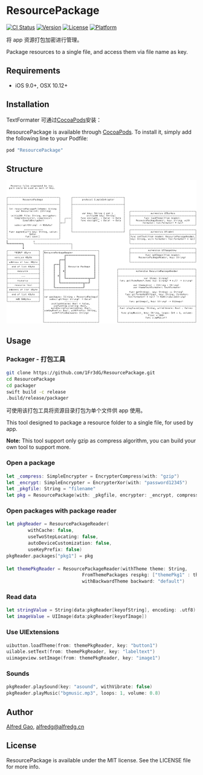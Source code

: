 # ResourcePackage

[![CI Status](http://img.shields.io/travis/1Fr3dG/ResourcePackage.svg?style=flat)](https://travis-ci.org/1Fr3dG/ResourcePackage)
[![Version](https://img.shields.io/cocoapods/v/ResourcePackage.svg?style=flat)](http://cocoapods.org/pods/ResourcePackage)
[![License](https://img.shields.io/cocoapods/l/ResourcePackage.svg?style=flat)](http://cocoapods.org/pods/ResourcePackage)
[![Platform](https://img.shields.io/cocoapods/p/ResourcePackage.svg?style=flat)](http://cocoapods.org/pods/ResourcePackage)

将 app 资源打包加密进行管理。

Package resources to a single file, and access them via file name as key.

## Requirements

* iOS 9.0+, OSX 10.12+

## Installation

TextFormater 可通过[CocoaPods](http://cocoapods.org)安装：

ResourcePackage is available through [CocoaPods](http://cocoapods.org). To install
it, simply add the following line to your Podfile:

```ruby
pod "ResourcePackage"
```
## Structure
![Structure](structure.png)

## Usage

### Packager - 打包工具

~~~bash
git clone https://github.com/1Fr3dG/ResourcePackage.git
cd ResourcePackage
cd packager
swift build -c release
.build/release/packager
~~~

可使用该打包工具将资源目录打包为单个文件供 app 使用。

This tool designed to package a resource folder to a single file, for used by app.

**Note:** This tool support only gzip as compress algorithm, you can build your own tool to support more.

### Open a package

~~~swift
let _compress: SimpleEncrypter = EncrypterCompress(with: "gzip")
let _encrypt: SimpleEncrypter = EncrypterXor(with: "password12345")
let _pkgfile: String = "filename"
let pkg = ResourcePackage(with: _pkgfile, encrypter: _encrypt, compressor: _compress)
~~~

### Open packages with package reader

~~~swift
let pkgReader = ResourcePackageReader(
        withCache: false,
        useTwoStepLocating: false,
        autoDeviceCustomization: false,
        useKeyPrefix: false)
pkgReader.packages["pkg1"] = pkg

let themePkgReader = ResourcePackageReader(withTheme theme: String,
                            FromThemePackages respkg: ["themePkg1" : themePkg],
                            withBackwardTheme backward: "default")
~~~

### Read data

~~~swift
let stringValue = String(data:pkgReader[keyofString], encoding: .utf8)
let imageValue = UIImage(data:pkgReader[keyofImage])
~~~

### Use UIExtensions

~~~swift
uibutton.loadTheme(from: themePkgReader, key: "button1")
uilable.setText(from: themePkgReader, key: "labeltext")
uiimageview.setImage(from: themePkgReader, key: "image1")
~~~

### Sounds

~~~swift
pkgReader.playSound(key: "asound", withVibrate: false)
pkgReader.playMusic("bgmusic.mp3", loops: 1, volume: 0.8)
~~~ 

## Author

[Alfred Gao](http://alfredg.org), [alfredg@alfredg.cn](mailto:alfredg@alfredg.cn)

## License

ResourcePackage is available under the MIT license. See the LICENSE file for more info.
